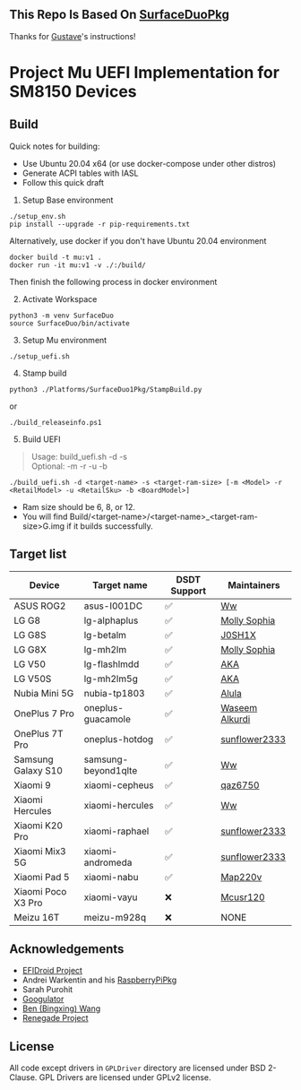 ## This Repo Is Based On [SurfaceDuoPkg](https://github.com/Woa-Project/SurfaceDuoPkg/)

Thanks for [Gustave](https://github.com/gus33000)'s instructions!

# Project Mu UEFI Implementation for SM8150 Devices

## Build

Quick notes for building:

- Use Ubuntu 20.04 x64 (or use docker-compose under other distros)
- Generate ACPI tables with IASL
- Follow this quick draft

1. Setup Base environment

```
./setup_env.sh
pip install --upgrade -r pip-requirements.txt
```

Alternatively, use docker if you don't have Ubuntu 20.04 environment

```
docker build -t mu:v1 .
docker run -it mu:v1 -v ./:/build/
```

Then finish the following process in docker environment

2. Activate Workspace

```
python3 -m venv SurfaceDuo
source SurfaceDuo/bin/activate
```

3. Setup Mu environment

```
./setup_uefi.sh
```

4. Stamp build
```
python3 ./Platforms/SurfaceDuo1Pkg/StampBuild.py
```
or 
```
./build_releaseinfo.ps1
```

5. Build UEFI
> Usage: build_uefi.sh -d <target-device> -s <target-ram-size>  
> Optional: -m <Model> -r <RetailModel> -u <RetailSku> -b <BoardModel>

```
./build_uefi.sh -d <target-name> -s <target-ram-size> [-m <Model> -r <RetailModel> -u <RetailSku> -b <BoardModel>]
```
- Ram size should be 6, 8, or 12.  
- You will find Build/&lt;target-name&gt;/&lt;target-name&gt;_&lt;target-ram-size&gt;G.img if it builds successfully.

## Target list

| Device             | Target name         | DSDT Support | Maintainers                                        |
|--------------------|---------------------|--------------| ---------------------------------------------------|
| ASUS ROG2          | asus-I001DC         | ✅           | [Ww](https://github.com/Idonotkno)                 |
| LG G8              | lg-alphaplus        | ✅           | [Molly Sophia](https://github.com/MollySophia)     |
| LG G8S             | lg-betalm           | ✅           | [J0SH1X](https://github.com/J0SH1X)                |
| LG G8X             | lg-mh2lm            | ✅           | [Molly Sophia](https://github.com/MollySophia)     |
| LG V50             | lg-flashlmdd        | ✅           | [AKA](https://github.com/AKAsaliza)                |
| LG V50S            | lg-mh2lm5g          | ✅           | [AKA](https://github.com/AKAsaliza)                |
| Nubia Mini 5G      | nubia-tp1803        | ✅           | [Alula](https://github.com/alula)                  |
| OnePlus 7 Pro      | oneplus-guacamole   | ✅           | [Waseem Alkurdi](https://github.com/WaseemAlkurdi) |
| OnePlus 7T Pro     | oneplus-hotdog      | ✅           | [sunflower2333](https://github.com/sunflower2333)  |
| Samsung Galaxy S10 | samsung-beyond1qlte | ✅           | [Ww](https://github.com/Idonotkno)                 |
| Xiaomi 9           | xiaomi-cepheus      | ✅           | [qaz6750](https://github.com/qaz6750)              |
| Xiaomi Hercules    | xiaomi-hercules     | ✅           | [Ww](https://github.com/Idonotkno)                 |
| Xiaomi K20 Pro     | xiaomi-raphael      | ✅           | [sunflower2333](https://github.com/sunflower2333)  |
| Xiaomi Mix3 5G     | xiaomi-andromeda    | ✅           | [sunflower2333](https://github.com/sunflower2333)  |
| Xiaomi Pad 5       | xiaomi-nabu         | ✅           | [Map220v](https://github.com/map220v)              |
| Xiaomi Poco X3 Pro | xiaomi-vayu         | ❌           | [Mcusr120](https://github.com/mcusr120)            |
| Meizu 16T          | meizu-m928q         | ❌           | NONE                                               |

## Acknowledgements

- [EFIDroid Project](http://efidroid.org)
- Andrei Warkentin and his [RaspberryPiPkg](https://github.com/andreiw/RaspberryPiPkg)
- Sarah Purohit
- [Googulator](https://github.com/Googulator/)
- [Ben (Bingxing) Wang](https://github.com/imbushuo/)
- [Renegade Project](https://github.com/edk2-porting/)

## License

All code except drivers in `GPLDriver` directory are licensed under BSD 2-Clause.
GPL Drivers are licensed under GPLv2 license.

